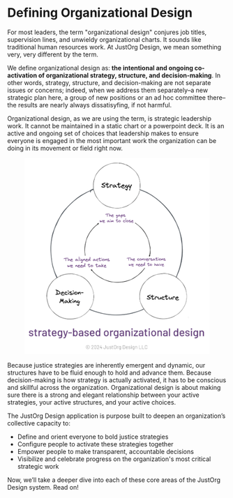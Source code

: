 # Defining Organizational Design

For most leaders, the term "organizational design" conjures job titles, supervision lines, and unwieldy organizational charts. It sounds like traditional human resources work. At JustOrg Design, we mean something very, very different by the term.

We define organizational design as: **the intentional and ongoing co-activation of organizational strategy, structure, and decision-making**. In other words, strategy, structure, and decision-making are not separate issues or concerns; indeed, when we address them separately–a new strategic plan here, a group of new positions or an ad hoc committee there– the results are nearly always dissatisyfing, if not harmful.

Organizational design, as we are using the term, is strategic leadership work. It cannot be maintained in a static chart or a powerpoint deck. It is an active and ongoing set of choices that leadership makes to ensure everyone is engaged in the most important work the organization can be doing in its movement or field right now.

<figure><img src=".gitbook/assets/image (10).png" alt="" width="563"><figcaption></figcaption></figure>

Because justice strategies are inherently emergent and dynamic, our structures have to be fluid enough to hold and advance them. Because decision-making is how strategy is actually activated, it has to be conscious and skillful across the organization. Organizational design is about making sure there is a strong and elegant relationship between your active strategies, your active structures, and your active choices.

The JustOrg Design application is purpose built to deepen an organization’s collective capacity to:

* Define and orient everyone to bold justice strategies
* Configure people to activate these strategies together
* Empower people to make transparent, accountable decisions
* Visibilize and celebrate progress on the organization's most critical strategic work

Now, we’ll take a deeper dive into each of these core areas of the JustOrg Design system. Read on!



